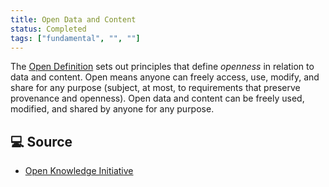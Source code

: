 ```yaml
---
title: Open Data and Content
status: Completed
tags: ["fundamental", "", ""]
---
```


The [Open Definition](http://opendefinition.org/od/2.1/en/) sets out principles that define *openness* in relation to data and content. Open means anyone can freely access, use, modify, and share for any purpose (subject, at most, to requirements that preserve provenance and openness). 
Open data and content can be freely used, modified, and shared by anyone for any purpose. 

## 💻 Source

* [Open Knowledge Initiative](https://okfn.org/)
